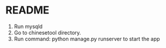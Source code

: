 # README #

1. Run mysqld
2. Go to chinesetool directory.
3. Run command:  python manage.py runserver to start the app

